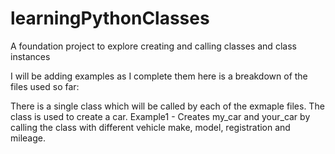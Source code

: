 # learningPythonClasses
A foundation project to explore creating and calling classes and class instances

I will be adding examples as I complete them here is a breakdown of the files used so far:

There is a single class which will be called by each of the exmaple files. The class is used to create a car.
Example1 - Creates my_car and your_car by calling the class with different vehicle make, model, registration and mileage. 
